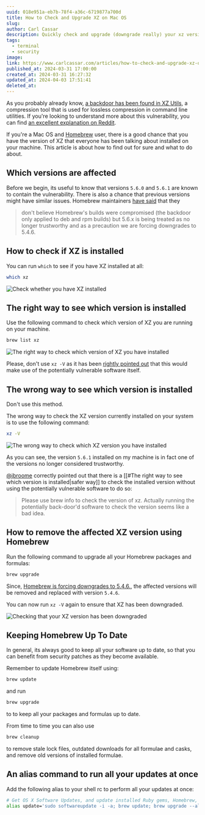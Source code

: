 ```yaml
---
uuid: 018e951a-eb7b-78f4-a36c-6719877a700d
title: How to Check and Upgrade XZ on Mac OS
slug: 
author: Carl Cassar
description: Quickly check and upgrade (downgrade really) your xz version on Mac OS, to make sure you are not using the backdoored version.
tags:
  - terminal
  - security
image: 
link: https://www.carlcassar.com/articles/how-to-check-and-upgrade-xz-on-mac-os
published_at: 2024-03-31 17:00:00
created_at: 2024-03-31 16:27:32
updated_at: 2024-04-03 17:51:41
deleted_at:
---
```

As you probably already know, [a backdoor has been found in XZ Utils](https://arstechnica.com/security/2024/03/backdoor-found-in-widely-used-linux-utility-breaks-encrypted-ssh-connections/), a compression tool that is used for lossless compression in command line utilities. If you're looking to understand more about this vulnerability, you can find [an excellent explanation on Reddit](https://www.reddit.com/r/explainlikeimfive/comments/1brf749/eli5_the_recently_discovered_xz_backdoor/).

If you're a Mac OS and [Homebrew](https://brew.sh) user, there is a good chance that you have the version of XZ that everyone has been talking about installed on your machine. This article is about how to find out for sure and what to do about.

## Which versions are affected

Before we begin, its useful to know that versions `5.6.0` and `5.6.1` are known to contain the vulnerability. There is also a chance that previous versions might have similar issues. Homebrew maintainers [have said](https://github.com/orgs/Homebrew/discussions/5243#discussioncomment-8954951) that they

> don't believe Homebrew's builds were compromised (the backdoor only applied to deb and rpm builds) but 5.6.x is being treated as no longer trustworthy and as a precaution we are forcing downgrades to 5.4.6.

## How to check if XZ is installed

You can run `which` to see if you have XZ installed at all:

```bash
which xz
```

![Check whether you have XZ installed](https://media.carlcassar.com/how-to-check-and-upgrade-xz-on-mac-os/xz-V.png)

## The right way to see which version is installed

Use the following command to check which version of XZ you are running on your machine.

```bash
brew list xz
```

![The right way to check which version of XZ you have installed](https://media.carlcassar.com/how-to-check-and-upgrade-xz-on-mac-os/brew-list-xz.png)

Please, don't use `xz -V` as it has been [rightly pointed out](https://x.com/jbroome/status/1775548992610242957?s=20) that this would make use of the potentially vulnerable software itself.

## The wrong way to see which version is installed

Don't use this method.

The wrong way to check the XZ version currently installed on your system is to use the following command:

```bash
xz -V
```

![The wrong way to check which XZ version you have installed](https://media.carlcassar.com/how-to-check-and-upgrade-xz-on-mac-os/which-xz.png)

As you can see, the version `5.6.1` installed on my machine is in fact one of the versions no longer considered trustworthy.

[@jbroome](https://x.com/jbroome) correctly pointed out that there is a [[#The right way to see which version is installed|safer way]] to check the installed version without using the potentially vulnerable software to do so:

> Please use brew info to check the version of xz.  Actually running the potentially back-door'd software to check the version seems like a bad idea.

## How to remove the affected XZ version using Homebrew

Run the following command to upgrade all your Homebrew packages and formulas:

```bash
brew upgrade
```

Since, [Homebrew is forcing downgrades to 5.4.6.](https://github.com/orgs/Homebrew/discussions/5243#discussioncomment-8954951), the affected versions will be removed and replaced with version `5.4.6`.

You can now run `xz -V` again to ensure that XZ has been downgraded.

![Checking that your XZ version has been downgraded](https://media.carlcassar.com/how-to-check-and-upgrade-xz-on-mac-os/xz-V-5.4.6.png)

## Keeping Homebrew Up To Date

In general, its always good to keep all your software up to date, so that you can benefit from security patches as they become available.

Remember to update Homebrew itself using:

```php
brew update
```

and run

```bash
brew upgrade
```

to to keep all your packages and formulas up to date.

From time to time you can also use 

```php
brew cleanup
```

to remove stale lock files, outdated downloads for all formulae and casks, and remove old versions of installed formulae.

## An alias command to run all your updates at once

Add the following alias to your shell rc to perform all your updates at once:

```bash
# Get OS X Software Updates, and update installed Ruby gems, Homebrew, npm, and their installed packages
alias update='sudo softwareupdate -i -a; brew update; brew upgrade --all; brew cleanup; npm install npm -g; npm update -g; sudo gem update'
```
